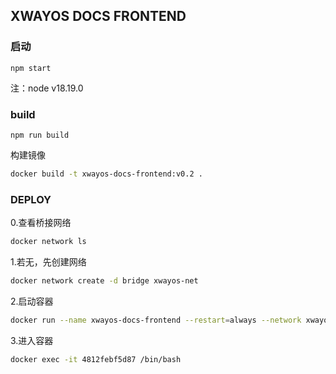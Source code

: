 ## XWAYOS DOCS FRONTEND

### 启动

```
npm start
```

注：node v18.19.0

### build

```
npm run build
```
构建镜像

```bash
docker build -t xwayos-docs-frontend:v0.2 .
```
### DEPLOY
0.查看桥接网络
```bash
docker network ls
```
1.若无，先创建网络
```bash
docker network create -d bridge xwayos-net
```
2.启动容器
```bash
docker run --name xwayos-docs-frontend --restart=always --network xwayos-net -p 9041:9041 -d xwayos-docs-frontend:v0.2
```
3.进入容器
```bash
docker exec -it 4812febf5d87 /bin/bash
```

